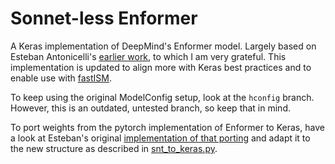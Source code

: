 # Sonnet-less Enformer
A Keras implementation of DeepMind's Enformer model. Largely based on Esteban Antonicelli's [earlier work](https://github.com/geantonicelli/enformer), to which I am very grateful. This implementation is updated to align more with Keras best practices and to enable use with [fastISM](https://github.com/kundajelab/fastISM).

To keep using the original ModelConfig setup, look at the `hconfig` branch. However, this is an outdated, untested branch, so keep that in mind.

To port weights from the pytorch implementation of Enformer to Keras, have a look at Esteban's original [implementation of that porting](https://github.com/geantonicelli/enformer/blob/main/torch_to_keras.py) and adapt it to the new structure as described in [snt_to_keras.py](snt_to_keras.py).